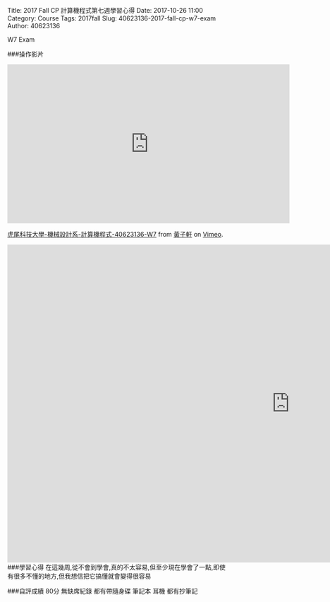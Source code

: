 Title: 2017 Fall CP 計算機程式第七週學習心得
Date: 2017-10-26 11:00
Category: Course
Tags: 2017fall
Slug: 40623136-2017-fall-cp-w7-exam
Author: 40623136

W7 Exam

<!-- PELICAN_END_SUMMARY -->

###操作影片
<iframe src="https://player.vimeo.com/video/240804512" width="640" height="360" frameborder="0" webkitallowfullscreen mozallowfullscreen allowfullscreen></iframe>
<p><a href="https://vimeo.com/240804512">虎尾科技大學-機械設計系-計算機程式-40623136-W7</a> from <a href="https://vimeo.com/user73602619">黃子軒</a> on <a href="https://vimeo.com">Vimeo</a>.</p>

<iframe width="1280" height="720" src="https://www.youtube.com/embed/6wtkOehZhTc" frameborder="0" gesture="media" allowfullscreen></iframe>
###學習心得
在這幾周,從不會到學會,真的不太容易,但至少現在學會了一點,即使有很多不懂的地方,但我想信把它搞懂就會變得很容易

###自評成績
80分
 無缺席紀錄 都有帶隨身碟 筆記本 耳機 都有抄筆記
 